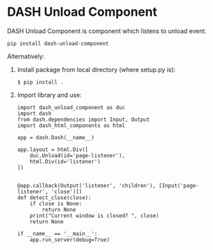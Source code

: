 # DASH Unload Component

DASH Unload Component is component which listens to unload event.

```
pip install dash-unload-component
```

Alternatively:
1. Install package from local directory (where setup.py is):
    ```
    $ pip install .
    ```
2. Import library and use:
    ```
    import dash_unload_component as duc
    import dash
    from dash.dependencies import Input, Output
    import dash_html_components as html

    app = dash.Dash(__name__)

    app.layout = html.Div([
        duc.Unload(id='page-listener'),
        html.Div(id='listener')
    ])


    @app.callback(Output('listener', 'children'), [Input('page-listener', 'close')])
    def detect_close(close):
        if close is None:
            return None
        print("Current window is closed? ", close)
        return None

    if __name__ == '__main__':
        app.run_server(debug=True)
    ```
